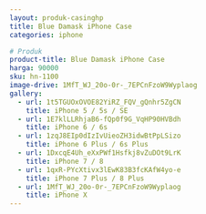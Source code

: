 ```yaml
---
layout: produk-casinghp
title: Blue Damask iPhone Case
categories: iphone

# Produk
product-title: Blue Damask iPhone Case
harga: 90000
sku: hn-1100
image-drive: 1MfT_WJ_20o-0r-_7EPCnFzoW9Wyplaog
gallery:
  - url: 1t5TGUOxOVOE82YiRZ_FQV_gQnhr5ZgCN
    title: iPhone 5 / 5s / SE
  - url: 1E7klLLRhjaB6-fQp0f9G_VqHP90HVBdh
    title: iPhone 6 / 6s
  - url: 1zqJ8EIp0dIzIvUieoZH3idwBtPpLSizo
    title: iPhone 6 Plus / 6s Plus
  - url: 1DxcqE4Uh_eXxPWf1Hsfkj8vZuDOt9LrK
    title: iPhone 7 / 8
  - url: 1qxR-PYcXtivx3lEwK83B3fcKAfW4yo-e
    title: iPhone 7 Plus / 8 Plus
  - url: 1MfT_WJ_20o-0r-_7EPCnFzoW9Wyplaog
    title: iPhone X
---
```

